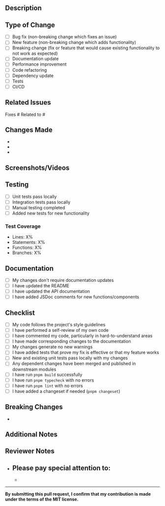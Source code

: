 ## Description

<!-- Provide a brief description of the changes in this PR -->

## Type of Change

<!-- Mark the relevant option with an "x" -->

- [ ] Bug fix (non-breaking change which fixes an issue)
- [ ] New feature (non-breaking change which adds functionality)
- [ ] Breaking change (fix or feature that would cause existing functionality to not work as expected)
- [ ] Documentation update
- [ ] Performance improvement
- [ ] Code refactoring
- [ ] Dependency update
- [ ] Tests
- [ ] CI/CD

## Related Issues

<!-- Link any related issues here using #issue-number -->

Fixes #
Related to #

## Changes Made

<!-- List the specific changes made in this PR -->

- 
- 
- 

## Screenshots/Videos

<!-- If applicable, add screenshots or videos to help explain your changes -->

## Testing

<!-- Describe the tests you ran to verify your changes -->

- [ ] Unit tests pass locally
- [ ] Integration tests pass locally
- [ ] Manual testing completed
- [ ] Added new tests for new functionality

### Test Coverage

<!-- If applicable, include test coverage metrics -->

- Lines: X%
- Statements: X%
- Functions: X%
- Branches: X%

## Documentation

- [ ] My changes don't require documentation updates
- [ ] I have updated the README
- [ ] I have updated the API documentation
- [ ] I have added JSDoc comments for new functions/components

## Checklist

<!-- Mark completed items with an "x" -->

- [ ] My code follows the project's style guidelines
- [ ] I have performed a self-review of my own code
- [ ] I have commented my code, particularly in hard-to-understand areas
- [ ] I have made corresponding changes to the documentation
- [ ] My changes generate no new warnings
- [ ] I have added tests that prove my fix is effective or that my feature works
- [ ] New and existing unit tests pass locally with my changes
- [ ] Any dependent changes have been merged and published in downstream modules
- [ ] I have run `pnpm build` successfully
- [ ] I have run `pnpm typecheck` with no errors
- [ ] I have run `pnpm lint` with no errors
- [ ] I have added a changeset if needed (`pnpm changeset`)

## Breaking Changes

<!-- If this PR contains breaking changes, list them here -->

- 

## Additional Notes

<!-- Add any additional notes, concerns, or discussion points -->

## Reviewer Notes

<!-- Instructions or notes for reviewers -->

- Please pay special attention to:
  - 
  - 

---

**By submitting this pull request, I confirm that my contribution is made under the terms of the MIT license.**